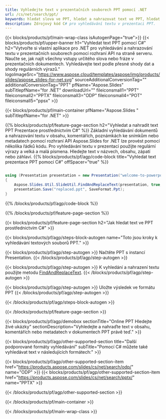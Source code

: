 ```yaml
---
title: Vyhledejte text v prezentačních souborech PPT pomocí .NET
url: /cs/net/search/ppt/
keywords: hledat slova ve PPT, hledat a nahrazovat text ve PPT, hledat text PPT Prezentace
description: Zdrojový kód C# pro vyhledávání textu v prezentaci PPT.
---
```


{{< blocks/products/pf/main-wrap-class isAutogenPage="true">}}
{{< blocks/products/pf/upper-banner h1="Vyhledat text PPT pomocí C#" h2="Vytvořte si vlastní aplikace pro .NET pro vyhledávání a nahrazování textu v prezentačních souborech pomocí rozhraní API na straně serveru. Naučte se, jak najít všechny vstupy určitého slova nebo fráze v prezentačních dokumentech. Vyhledávejte text podle přesné shody dat a shody regulárních výrazů." logoImageSrc="https://www.aspose.cloud/templates/aspose/img/products/slides/aspose_slides-for-net.svg" sourceAdditionalConversionTag="" additionalConversionTag="PPT" pfName="Aspose.Slides" subTitlepfName="for .NET" downloadUrl="" fileiconsmall1="PPT" fileiconsmall2="PPTX" fileiconsmall3="ODP" fileiconsmall4="POT" fileiconsmall5="ppsx" >}}

{{< blocks/products/pf/main-container pfName="Aspose.Slides " subTitlepfName="for .NET" >}}

{{% blocks/products/pf/feature-page-section  h2="Vyhledat a nahradit text PPT Prezentace prostřednictvím C#" %}}
Základní vyhledávání dokumentů a nahrazování textu v obsahu, komentářích, poznámkách ke snímkům nebo metadatech pomocí rozhraní API Aspose.Slides for .NET lze provést pomocí několika řádků kódu. Pro vyhledávání textu v prezentaci použijte regulární výrazy a velká a malá písmena. Hledejte text v názvech, obsahu, zápatí nebo záhlaví.
{{% blocks/products/pf/agp/code-block title="Vyhledat text prezentace PPT pomocí C#" offSpacer="true" %}}

```cs

using (Presentation presentation = new Presentation("welcome-to-powerpoint.ppt"))
{
    Aspose.Slides.Util.SlideUtil.FindAndReplaceText(presentation, true, "PowerPoint", "Aspose.Slides", null);
    presentation.Save("replaced.ppt", SaveFormat.Ppt);
}
```

{{% /blocks/products/pf/agp/code-block %}}

{{% /blocks/products/pf/feature-page-section %}}

{{< blocks/products/pf/feature-page-section  h2="Jak hledat text ve PPT prostřednictvím C#" >}}

{{< blocks/products/pf/agp/steps-block-autogen name="Toto jsou kroky k vyhledávání textových souborů PPT." >}}

{{< blocks/products/pf/agp/step-autogen >}}
Načtěte PPT s instancí Presentation.
{{< /blocks/products/pf/agp/step-autogen >}}

{{< blocks/products/pf/agp/step-autogen >}}
K vyhledání a nahrazení textu použijte metodu [FindAndReplaceText](https://reference.aspose.com/slides/net/aspose.slides.util/slideutil/findandreplacetext/).
{{< /blocks/products/pf/agp/step-autogen >}}

{{< blocks/products/pf/agp/step-autogen >}}
Uložte výsledek ve formátu PPT
{{< /blocks/products/pf/agp/step-autogen >}}

{{< /blocks/products/pf/agp/steps-block-autogen >}}

{{< /blocks/products/pf/feature-page-section >}}

{{< blocks/products/pf/agp/demobox sectionTitle="Online PPT Hledejte živé ukázky" sectionDescription="Vyhledejte a nahraďte text v obsahu, komentářích nebo metadatech v dokumentech PPT právě teď." >}}

{{< blocks/products/pf/agp/other-supported-section title="Další podporované formáty vyhledávání" subTitle="Pomocí C# můžete také vyhledávat text v následujících formátech:" >}}

{{< blocks/products/pf/agp/other-supported-section-item href="https://products.aspose.com/slides/cs/net/search/odp/" name="ODP" >}}
{{< blocks/products/pf/agp/other-supported-section-item href="https://products.aspose.com/slides/cs/net/search/pptx/" name="PPTX" >}}


{{< /blocks/products/pf/agp/other-supported-section >}}

{{< /blocks/products/pf/main-container >}}
    
{{< /blocks/products/pf/main-wrap-class >}}